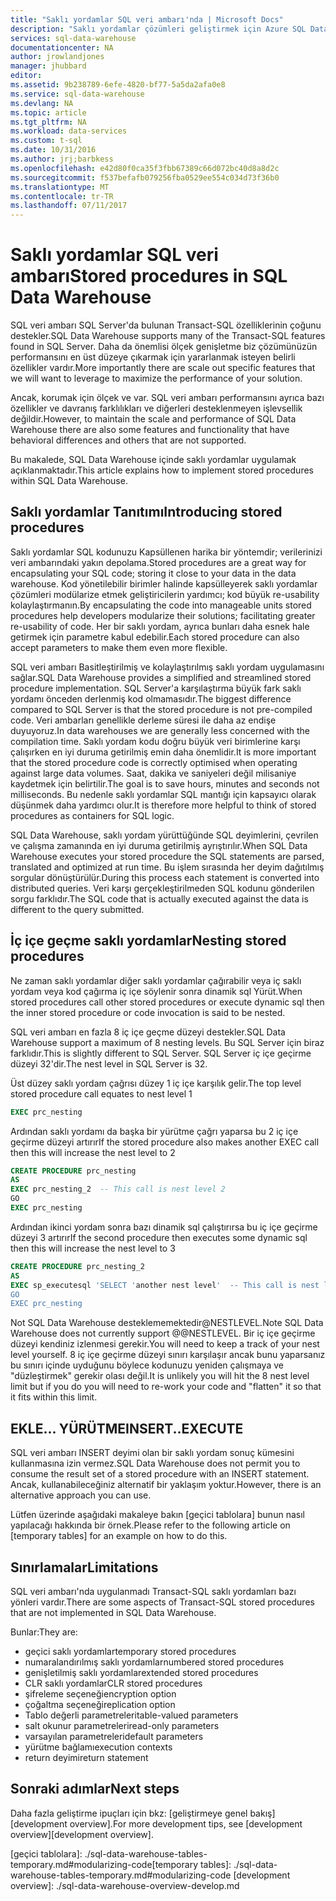 ```yaml
---
title: "Saklı yordamlar SQL veri ambarı'nda | Microsoft Docs"
description: "Saklı yordamlar çözümleri geliştirmek için Azure SQL Data Warehouse'da uygulamak için ipuçları."
services: sql-data-warehouse
documentationcenter: NA
author: jrowlandjones
manager: jhubbard
editor: 
ms.assetid: 9b238789-6efe-4820-bf77-5a5da2afa0e8
ms.service: sql-data-warehouse
ms.devlang: NA
ms.topic: article
ms.tgt_pltfrm: NA
ms.workload: data-services
ms.custom: t-sql
ms.date: 10/31/2016
ms.author: jrj;barbkess
ms.openlocfilehash: e42d80f0ca35f3fbb67389c66d072bc40d8a8d2c
ms.sourcegitcommit: f537befafb079256fba0529ee554c034d73f36b0
ms.translationtype: MT
ms.contentlocale: tr-TR
ms.lasthandoff: 07/11/2017
---
```

# <a name="stored-procedures-in-sql-data-warehouse"></a><span data-ttu-id="04774-103">Saklı yordamlar SQL veri ambarı</span><span class="sxs-lookup"><span data-stu-id="04774-103">Stored procedures in SQL Data Warehouse</span></span>
<span data-ttu-id="04774-104">SQL veri ambarı SQL Server'da bulunan Transact-SQL özelliklerinin çoğunu destekler.</span><span class="sxs-lookup"><span data-stu-id="04774-104">SQL Data Warehouse supports many of the Transact-SQL features found in SQL Server.</span></span> <span data-ttu-id="04774-105">Daha da önemlisi ölçek genişletme biz çözümünüzün performansını en üst düzeye çıkarmak için yararlanmak isteyen belirli özellikler vardır.</span><span class="sxs-lookup"><span data-stu-id="04774-105">More importantly there are scale out specific features that we will want to leverage to maximize the performance of your solution.</span></span>

<span data-ttu-id="04774-106">Ancak, korumak için ölçek ve var. SQL veri ambarı performansını ayrıca bazı özellikler ve davranış farklılıkları ve diğerleri desteklenmeyen işlevsellik değildir.</span><span class="sxs-lookup"><span data-stu-id="04774-106">However, to maintain the scale and performance of SQL Data Warehouse there are also some features and functionality that have behavioral differences and others that are not supported.</span></span>

<span data-ttu-id="04774-107">Bu makalede, SQL Data Warehouse içinde saklı yordamlar uygulamak açıklanmaktadır.</span><span class="sxs-lookup"><span data-stu-id="04774-107">This article explains how to implement stored procedures within SQL Data Warehouse.</span></span>

## <a name="introducing-stored-procedures"></a><span data-ttu-id="04774-108">Saklı yordamlar Tanıtımı</span><span class="sxs-lookup"><span data-stu-id="04774-108">Introducing stored procedures</span></span>
<span data-ttu-id="04774-109">Saklı yordamlar SQL kodunuzu Kapsüllenen harika bir yöntemdir; verilerinizi veri ambarındaki yakın depolama.</span><span class="sxs-lookup"><span data-stu-id="04774-109">Stored procedures are a great way for encapsulating your SQL code; storing it close to your data in the data warehouse.</span></span> <span data-ttu-id="04774-110">Kod yönetilebilir birimler halinde kapsülleyerek saklı yordamlar çözümleri modülarize etmek geliştiricilerin yardımcı; kod büyük re-usability kolaylaştırmanın.</span><span class="sxs-lookup"><span data-stu-id="04774-110">By encapsulating the code into manageable units stored procedures help developers modularize their solutions; facilitating greater re-usability of code.</span></span> <span data-ttu-id="04774-111">Her bir saklı yordam, ayrıca bunları daha esnek hale getirmek için parametre kabul edebilir.</span><span class="sxs-lookup"><span data-stu-id="04774-111">Each stored procedure can also accept parameters to make them even more flexible.</span></span>

<span data-ttu-id="04774-112">SQL veri ambarı Basitleştirilmiş ve kolaylaştırılmış saklı yordam uygulamasını sağlar.</span><span class="sxs-lookup"><span data-stu-id="04774-112">SQL Data Warehouse provides a simplified and streamlined stored procedure implementation.</span></span> <span data-ttu-id="04774-113">SQL Server'a karşılaştırma büyük fark saklı yordamı önceden derlenmiş kod olmamasıdır.</span><span class="sxs-lookup"><span data-stu-id="04774-113">The biggest difference compared to SQL Server is that the stored procedure is not pre-compiled code.</span></span> <span data-ttu-id="04774-114">Veri ambarları genellikle derleme süresi ile daha az endişe duyuyoruz.</span><span class="sxs-lookup"><span data-stu-id="04774-114">In data warehouses we are generally less concerned with the compilation time.</span></span> <span data-ttu-id="04774-115">Saklı yordam kodu doğru büyük veri birimlerine karşı çalışırken en iyi duruma getirilmiş emin daha önemlidir.</span><span class="sxs-lookup"><span data-stu-id="04774-115">It is more important that the stored procedure code is correctly optimised when operating against large data volumes.</span></span> <span data-ttu-id="04774-116">Saat, dakika ve saniyeleri değil milisaniye kaydetmek için belirtilir.</span><span class="sxs-lookup"><span data-stu-id="04774-116">The goal is to save hours, minutes and seconds not milliseconds.</span></span> <span data-ttu-id="04774-117">Bu nedenle saklı yordamlar SQL mantığı için kapsayıcı olarak düşünmek daha yardımcı olur.</span><span class="sxs-lookup"><span data-stu-id="04774-117">It is therefore more helpful to think of stored procedures as containers for SQL logic.</span></span>     

<span data-ttu-id="04774-118">SQL Data Warehouse, saklı yordam yürüttüğünde SQL deyimlerini, çevrilen ve çalışma zamanında en iyi duruma getirilmiş ayrıştırılır.</span><span class="sxs-lookup"><span data-stu-id="04774-118">When SQL Data Warehouse executes your stored procedure the SQL statements are parsed, translated and optimized at run time.</span></span> <span data-ttu-id="04774-119">Bu işlem sırasında her deyim dağıtılmış sorgular dönüştürülür.</span><span class="sxs-lookup"><span data-stu-id="04774-119">During this process each statement is converted into distributed queries.</span></span> <span data-ttu-id="04774-120">Veri karşı gerçekleştirilmeden SQL kodunu gönderilen sorgu farklıdır.</span><span class="sxs-lookup"><span data-stu-id="04774-120">The SQL code that is actually executed against the data is different to the query submitted.</span></span>

## <a name="nesting-stored-procedures"></a><span data-ttu-id="04774-121">İç içe geçme saklı yordamlar</span><span class="sxs-lookup"><span data-stu-id="04774-121">Nesting stored procedures</span></span>
<span data-ttu-id="04774-122">Ne zaman saklı yordamlar diğer saklı yordamlar çağırabilir veya iç saklı yordam veya kod çağırma iç içe söylenir sonra dinamik sql Yürüt.</span><span class="sxs-lookup"><span data-stu-id="04774-122">When stored procedures call other stored procedures or execute dynamic sql then the inner stored procedure or code invocation is said to be nested.</span></span>

<span data-ttu-id="04774-123">SQL veri ambarı en fazla 8 iç içe geçme düzeyi destekler.</span><span class="sxs-lookup"><span data-stu-id="04774-123">SQL Data Warehouse support a maximum of 8 nesting levels.</span></span> <span data-ttu-id="04774-124">Bu SQL Server için biraz farklıdır.</span><span class="sxs-lookup"><span data-stu-id="04774-124">This is slightly different to SQL Server.</span></span> <span data-ttu-id="04774-125">SQL Server iç içe geçirme düzeyi 32'dir.</span><span class="sxs-lookup"><span data-stu-id="04774-125">The nest level in SQL Server is 32.</span></span>

<span data-ttu-id="04774-126">Üst düzey saklı yordam çağrısı düzey 1 iç içe karşılık gelir.</span><span class="sxs-lookup"><span data-stu-id="04774-126">The top level stored procedure call equates to nest level 1</span></span>

```sql
EXEC prc_nesting
```
<span data-ttu-id="04774-127">Ardından saklı yordamı da başka bir yürütme çağrı yaparsa bu 2 iç içe geçirme düzeyi artırır</span><span class="sxs-lookup"><span data-stu-id="04774-127">If the stored procedure also makes another EXEC call then this will increase the nest level to 2</span></span>

```sql
CREATE PROCEDURE prc_nesting
AS
EXEC prc_nesting_2  -- This call is nest level 2
GO
EXEC prc_nesting
```
<span data-ttu-id="04774-128">Ardından ikinci yordam sonra bazı dinamik sql çalıştırırsa bu iç içe geçirme düzeyi 3 artırır</span><span class="sxs-lookup"><span data-stu-id="04774-128">If the second procedure then executes some dynamic sql then this will increase the nest level to 3</span></span>

```sql
CREATE PROCEDURE prc_nesting_2
AS
EXEC sp_executesql 'SELECT 'another nest level'  -- This call is nest level 2
GO
EXEC prc_nesting
```

<span data-ttu-id="04774-129">Not SQL Data Warehouse desteklememektedir@NESTLEVEL.</span><span class="sxs-lookup"><span data-stu-id="04774-129">Note SQL Data Warehouse does not currently support @@NESTLEVEL.</span></span> <span data-ttu-id="04774-130">Bir iç içe geçirme düzeyi kendiniz izlenmesi gerekir.</span><span class="sxs-lookup"><span data-stu-id="04774-130">You will need to keep a track of your nest level yourself.</span></span> <span data-ttu-id="04774-131">8 iç içe geçirme düzeyi sınırı karşılaşır ancak bunu yaparsanız bu sınırı içinde uyduğunu böylece kodunuzu yeniden çalışmaya ve "düzleştirmek" gerekir olası değil.</span><span class="sxs-lookup"><span data-stu-id="04774-131">It is unlikely you will hit the 8 nest level limit but if you do you will need to re-work your code and "flatten" it so that it fits within this limit.</span></span>

## <a name="insertexecute"></a><span data-ttu-id="04774-132">EKLE... YÜRÜTME</span><span class="sxs-lookup"><span data-stu-id="04774-132">INSERT..EXECUTE</span></span>
<span data-ttu-id="04774-133">SQL veri ambarı INSERT deyimi olan bir saklı yordam sonuç kümesini kullanmasına izin vermez.</span><span class="sxs-lookup"><span data-stu-id="04774-133">SQL Data Warehouse does not permit you to consume the result set of a stored procedure with an INSERT statement.</span></span> <span data-ttu-id="04774-134">Ancak, kullanabileceğiniz alternatif bir yaklaşım yoktur.</span><span class="sxs-lookup"><span data-stu-id="04774-134">However, there is an alternative approach you can use.</span></span>

<span data-ttu-id="04774-135">Lütfen üzerinde aşağıdaki makaleye bakın [geçici tablolara] bunun nasıl yapılacağı hakkında bir örnek.</span><span class="sxs-lookup"><span data-stu-id="04774-135">Please refer to the following article on [temporary tables] for an example on how to do this.</span></span>

## <a name="limitations"></a><span data-ttu-id="04774-136">Sınırlamalar</span><span class="sxs-lookup"><span data-stu-id="04774-136">Limitations</span></span>
<span data-ttu-id="04774-137">SQL veri ambarı'nda uygulanmadı Transact-SQL saklı yordamları bazı yönleri vardır.</span><span class="sxs-lookup"><span data-stu-id="04774-137">There are some aspects of Transact-SQL stored procedures that are not implemented in SQL Data Warehouse.</span></span>

<span data-ttu-id="04774-138">Bunlar:</span><span class="sxs-lookup"><span data-stu-id="04774-138">They are:</span></span>

* <span data-ttu-id="04774-139">geçici saklı yordamlar</span><span class="sxs-lookup"><span data-stu-id="04774-139">temporary stored procedures</span></span>
* <span data-ttu-id="04774-140">numaralandırılmış saklı yordamlar</span><span class="sxs-lookup"><span data-stu-id="04774-140">numbered stored procedures</span></span>
* <span data-ttu-id="04774-141">genişletilmiş saklı yordamlar</span><span class="sxs-lookup"><span data-stu-id="04774-141">extended stored procedures</span></span>
* <span data-ttu-id="04774-142">CLR saklı yordamlar</span><span class="sxs-lookup"><span data-stu-id="04774-142">CLR stored procedures</span></span>
* <span data-ttu-id="04774-143">şifreleme seçeneği</span><span class="sxs-lookup"><span data-stu-id="04774-143">encryption option</span></span>
* <span data-ttu-id="04774-144">çoğaltma seçeneği</span><span class="sxs-lookup"><span data-stu-id="04774-144">replication option</span></span>
* <span data-ttu-id="04774-145">Tablo değerli parametreleri</span><span class="sxs-lookup"><span data-stu-id="04774-145">table-valued parameters</span></span>
* <span data-ttu-id="04774-146">salt okunur parametreleri</span><span class="sxs-lookup"><span data-stu-id="04774-146">read-only parameters</span></span>
* <span data-ttu-id="04774-147">varsayılan parametreleri</span><span class="sxs-lookup"><span data-stu-id="04774-147">default parameters</span></span>
* <span data-ttu-id="04774-148">yürütme bağlamı</span><span class="sxs-lookup"><span data-stu-id="04774-148">execution contexts</span></span>
* <span data-ttu-id="04774-149">return deyimi</span><span class="sxs-lookup"><span data-stu-id="04774-149">return statement</span></span>

## <a name="next-steps"></a><span data-ttu-id="04774-150">Sonraki adımlar</span><span class="sxs-lookup"><span data-stu-id="04774-150">Next steps</span></span>
<span data-ttu-id="04774-151">Daha fazla geliştirme ipuçları için bkz: [geliştirmeye genel bakış][development overview].</span><span class="sxs-lookup"><span data-stu-id="04774-151">For more development tips, see [development overview][development overview].</span></span>

<!--Image references-->

<!--Article references-->
<span data-ttu-id="04774-152">[geçici tablolara]: ./sql-data-warehouse-tables-temporary.md#modularizing-code</span><span class="sxs-lookup"><span data-stu-id="04774-152">[temporary tables]: ./sql-data-warehouse-tables-temporary.md#modularizing-code</span></span>
[development overview]: ./sql-data-warehouse-overview-develop.md

<!--MSDN references-->
[nest level]: https://msdn.microsoft.com/library/ms187371.aspx

<!--Other Web references-->
